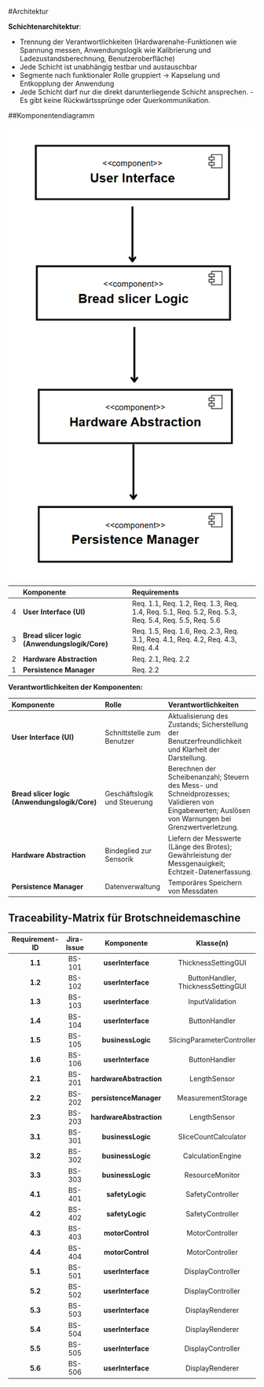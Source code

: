 #Architektur

**Schichtenarchitektur**:



- Trennung der Verantwortlichkeiten (Hardwarenahe-Funktionen wie Spannung messen, Anwendungslogik wie Kalibrierung und
  Ladezustandsberechnung, Benutzeroberfläche)
- Jede Schicht ist unabhängig testbar und austauschbar
- Segmente nach funktionaler Rolle gruppiert → Kapselung und Entkopplung der Anwendung
- Jede Schicht darf nur die direkt darunterliegende Schicht ansprechen.
  -Es gibt keine Rückwärtssprünge oder Querkommunikation.

  


##Komponentendiagramm


![Komponenten Diagramm](referenziert/Komponentendiagramm.png)

| | **Komponente** | **Requirements** |
|:-:|:---|:---|
| 4 | **User Interface (UI)** | Req. 1.1, Req. 1.2, Req. 1.3, Req. 1.4, Req. 5.1, Req. 5.2, Req. 5.3, Req. 5.4, Req. 5.5, Req. 5.6 |
| 3 | **Bread slicer logic (Anwendungslogik/Core)** | Req. 1.5, Req. 1.6, Req. 2.3, Req. 3.1, Req. 4.1, Req. 4.2, Req. 4.3, Req. 4.4 |
| 2 | **Hardware Abstraction** | Req. 2.1, Req. 2.2 |
| 1 | **Persistence Manager** | Req. 2.2 |




**Verantwortlichkeiten der Komponenten:**

| **Komponente** | **Rolle** | **Verantwortlichkeiten** |
|:---|:---|:---|
| **User Interface (UI)** | Schnittstelle zum Benutzer | Aktualisierung des Zustands; Sicherstellung der Benutzerfreundlichkeit und Klarheit der Darstellung. |
| **Bread slicer logic (Anwendungslogik/Core)** | Geschäftslogik und Steuerung | Berechnen der Scheibenanzahl; Steuern des Mess- und Schneidprozesses; Validieren von Eingabewerten; Auslösen von Warnungen bei Grenzwertverletzung. |
| **Hardware Abstraction** | Bindeglied zur Sensorik | Liefern der Messwerte (Länge des Brotes); Gewährleistung der Messgenauigkeit; Echtzeit-Datenerfassung. |
| **Persistence Manager** |Datenverwaltung|  Temporäres Speichern von Messdaten|


##  Traceability-Matrix für Brotschneidemaschine

| Requirement-ID | Jira-Issue | Komponente | Klasse(n) | Schnittstelle(n) | Testfall(e) |
| :---: | :---: | :---: | :---: | :---: | :---: |
| **1.1** | BS-101 | **userInterface** | ThicknessSettingGUI | getSetThickness() | UT-1.1, SIT-1.1 |
| **1.2** | BS-102 | **userInterface** | ButtonHandler, ThicknessSettingGUI | handleButtonPress(buttonID) | UT-1.2, SIT-1.2 |
| **1.3** | BS-103 | **userInterface** | InputValidation | validateInputSize() | UT-1.3 |
| **1.4** | BS-104 | **userInterface** | ButtonHandler | validateButtonFunction() | UT-1.4 |
| **1.5** | BS-105 | **businessLogic** | SlicingParameterController | calculateNextThickness(current, step) | UT-1.5, SIT-1.5 |
| **1.6** | BS-106 | **userInterface** | ButtonHandler | checkHoldDuration(buttonID) | UT-1.6 |
| **2.1** | BS-201 | **hardwareAbstraction** | LengthSensor | measureLength() | UT-2.1, SIT-2.1 |
| **2.2** | BS-202 | **persistenceManager** | MeasurementStorage | saveLengthValue(value) | UT-2.2 |
| **2.3** | BS-203 | **hardwareAbstraction** | LengthSensor | getCalibrationFactor() | UT-2.3, SIT-2.3 |
| **3.1** | BS-301 | **businessLogic** | SliceCountCalculator | calculateSliceCount(length, thickness) | UT-3.1, SIT-3.1 |
| **3.2** | BS-302 | **businessLogic** | CalculationEngine | getCalculationTime() | UT-3.2 |
| **3.3** | BS-303 | **businessLogic** | ResourceMonitor | checkCPUUsage() | UT-3.3 |
| **4.1** | BS-401 | **safetyLogic** | SafetyController | checkStartCondition(thickness) | UT-4.1, SIT-4.1 |
| **4.2** | BS-402 | **safetyLogic** | SafetyController | checkDomainViolation(value) | UT-4.2, SIT-4.2 |
| **4.3** | BS-403 | **motorControl** | MotorController | validateMinThickness(thickness) | UT-4.3 |
| **4.4** | BS-404 | **motorControl** | MotorController | validateMaxThickness(thickness) | UT-4.4 |
| **5.1** | BS-501 | **userInterface** | DisplayController | activateDisplay() | UT-5.1, SIT-5.1 |
| **5.2** | BS-502 | **userInterface** | DisplayController | refreshDisplay() | UT-5.2 |
| **5.3** | BS-503 | **userInterface** | DisplayRenderer | renderParameters(thickness, count) | UT-5.3, SIT-5.3 |
| **5.4** | BS-504 | **userInterface** | DisplayRenderer | setBrightness(level) | UT-5.4 |
| **5.5** | BS-505 | **userInterface** | DisplayController | updateRealtime() | UT-5.5 |
| **5.6** | BS-506 | **userInterface** | DisplayRenderer | checkFontAccessibility() | UT-5.6 |